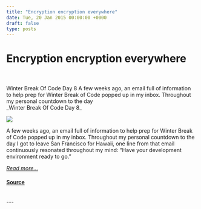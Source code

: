 ```yaml
---
title: "Encryption encryption everywhere"
date: Tue, 20 Jan 2015 00:00:00 +0000
draft: false
type: posts
---
```

# Encryption encryption everywhere

<br/>

<br/>
 Winter Break Of Code Day 8 A few weeks ago, an email full of information to help prep for Winter Break of Code popped up in my inbox. Throughout my personal countdown to the day
<br/>
_Winter Break Of Code Day 8_

![](/blog/images/wboc-water.jpg)

A few weeks ago, an email full of information to help prep for Winter Break of Code popped up in my inbox. Throughout my personal countdown to the day I got to leave San Francisco for Hawaii, one line from that email continuously resonated throughout my mind: “Have your development environment ready to go.”

[_Read more..._](https://signal.org/blog/encryption-encryption-everywhere/)

#### [Source](https://signal.org/blog/encryption-encryption-everywhere/)

<br/>
---
